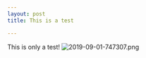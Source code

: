 ```yaml
---
layout: post
title: This is a test

---
```

This is only a test!
![2019-09-01-747307.png](https://bonnyweb.github.io/engaged/assets/2019-09-01-747307.png)

